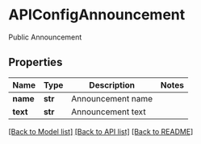 # APIConfigAnnouncement

Public Announcement

## Properties
Name | Type | Description | Notes
------------ | ------------- | ------------- | -------------
**name** | **str** | Announcement name | 
**text** | **str** | Announcement text | 

[[Back to Model list]](../README.md#documentation-for-models) [[Back to API list]](../README.md#documentation-for-api-endpoints) [[Back to README]](../README.md)


